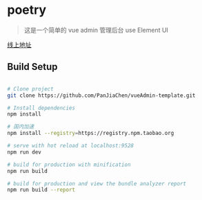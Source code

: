 # poetry

> 这是一个简单的 vue admin 管理后台 use Element UI 

[线上地址](http://panjiachen.github.io/vueAdmin-template)


## Build Setup

``` bash

# Clone project
git clone https://github.com/PanJiaChen/vueAdmin-template.git

# Install dependencies
npm install

# 国内加速
npm install --registry=https://registry.npm.taobao.org

# serve with hot reload at localhost:9528
npm run dev

# build for production with minification
npm run build

# build for production and view the bundle analyzer report
npm run build --report
```

